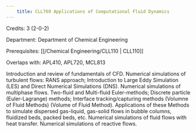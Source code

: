 ```yaml
---
    title: CLL769 Applications of Computational Fluid Dynamics
---
```

Credits: 3 (2-0-2)

Department: Department of Chemical Engineering

Prerequisites: [[/Chemical Engineering/CLL110 | CLL110]]

Overlaps with: APL410, APL720, MCL813

Introduction and review of fundamentals of CFD. Numerical simulations of turbulent flows: RANS approach; Introduction to Large Eddy Simulation (LES) and Direct Numerical Simulations (DNS). Numerical simulations of multiphase flows. Two-fluid and Multi-fluid Euler-methods; Discrete particle (Euler-Lagrange) methods; Interface tracking/capturing methods (Volumne of Fluid Methods) (Volume of Fluid Method). Applications of these Methods to simulate dispersed gas-liquid, gas-solid flows in bubble columns, fluidized beds, packed beds, etc. Numerical simulations of fluid flows with heat transfer. Numerical simulations of reactive flows.